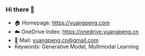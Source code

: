 ### Hi there 👋

- 🏠 Homepage: https://yuangpeng.com
- ☁️ OneDrive Index: https://onedrive.yuangpeng.cn
- 📧 Mail: yuangpeng.cn@gmail.com
- Keywords: Generative Model, Multimodal Learning

<!--
**ianpundar/ianpundar** is a ✨ _special_ ✨ repository because its `README.md` (this file) appears on your GitHub profile.

Here are some ideas to get you started:

- 🔭 I’m currently working on ...
- 🌱 I’m currently learning ...
- 👯 I’m looking to collaborate on ...
- 🤔 I’m looking for help with ...
- 💬 Ask me about ...
- 📫 How to reach me: ...
- 😄 Pronouns: ...
- ⚡ Fun fact: ...
-->
